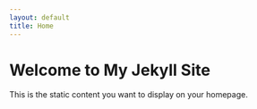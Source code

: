 ```yaml
---
layout: default
title: Home
---
```


# Welcome to My Jekyll Site

This is the static content you want to display on your homepage.
